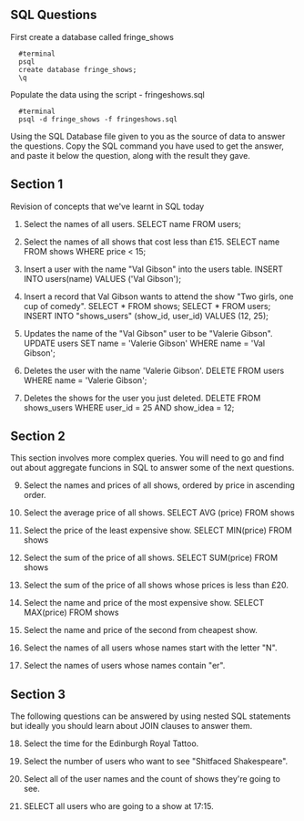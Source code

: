 ## SQL Questions

First create a database called fringe_shows
```
  #terminal
  psql
  create database fringe_shows;
  \q
```

Populate the data using the script - fringeshows.sql
```
  #terminal
  psql -d fringe_shows -f fringeshows.sql
```

Using the SQL Database file given to you as the source of data to answer the questions.  Copy the SQL command you have used to get the answer, and paste it below the question, along with the result they gave.


## Section 1

  Revision of concepts that we've learnt in SQL today

  1. Select the names of all users.
    SELECT name FROM users;

  2. Select the names of all shows that cost less than £15.
  SELECT name FROM shows WHERE price < 15;

  3. Insert a user with the name "Val Gibson" into the users table.
  INSERT INTO users(name)
  VALUES ('Val Gibson'); 

  4. Insert a record that Val Gibson wants to attend the show "Two girls, one cup of comedy".
  SELECT * FROM shows;
  SELECT * FROM users;
  INSERT INTO "shows_users" (show_id, user_id) VALUES (12, 25);

  5. Updates the name of the "Val Gibson" user to be "Valerie Gibson".
  UPDATE users SET name = 'Valerie Gibson' WHERE name = 'Val Gibson';

  6. Deletes the user with the name 'Valerie Gibson'.
  DELETE FROM users WHERE name = 'Valerie Gibson';

  7. Deletes the shows for the user you just deleted.
  DELETE FROM shows_users WHERE user_id = 25 AND show_idea = 12;

## Section 2

  This section involves more complex queries.  You will need to go and find out about aggregate funcions in SQL to answer some of the next questions.

  9. Select the names and prices of all shows, ordered by price in ascending order.

  10. Select the average price of all shows.
  SELECT AVG (price) FROM shows 

  11. Select the price of the least expensive show.
  SELECT MIN(price) FROM shows

  12. Select the sum of the price of all shows.
  SELECT SUM(price) FROM shows

  13. Select the sum of the price of all shows whose prices is less than £20.

  14. Select the name and price of the most expensive show.
  SELECT MAX(price) FROM shows

  15. Select the name and price of the second from cheapest show.


  16. Select the names of all users whose names start with the letter "N".


  17. Select the names of users whose names contain "er".
  

## Section 3

  The following questions can be answered by using nested SQL statements but ideally you should learn about JOIN clauses to answer them.

  18. Select the time for the Edinburgh Royal Tattoo.

  19. Select the number of users who want to see "Shitfaced Shakespeare".

  20. Select all of the user names and the count of shows they're going to see.

  21. SELECT all users who are going to a show at 17:15.

